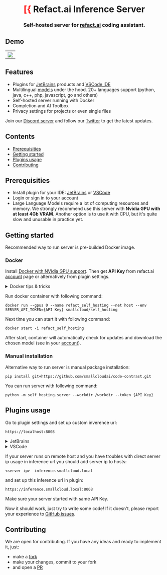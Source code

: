 <div align="center">

# <font color="red">[{</font> Refact.ai Inference Server
### Self-hosted server for [refact.ai](https://www.refact.ai) coding assistant.

</div>

## Demo

<table align="center">
<tr>
<th><img src="https://plugins.jetbrains.com/files/20647/screenshot_277b57c5-2104-4ca8-9efc-1a63b8cb330f" align="center"/></th>
</tr>
</table>

## Features
* Plugins for [JetBrains](https://plugins.jetbrains.com/plugin/20647-refact-ai) products and
  [VSCode IDE](https://marketplace.visualstudio.com/items?itemName=smallcloud.codify)
* Multilingual [models](https://huggingface.co/smallcloudai) under the hood. 20+ languages support
  (python, java, c++, php, javascript, go and others)
* Self-hosted server running with Docker
* Completion and AI Toolbox
* Privacy settings for projects or even single files

Join our [Discord server](https://www.smallcloud.ai/discord) and follow our
[Twitter](https://twitter.com/refact_ai) to get the latest updates.

## Contents
* [Prerequisities](#prerequisities)
* [Getting started](#getting-started)
* [Plugins usage](#plugins-usage)
* [Contributing](#contributing)

## Prerequisities
- Install plugin for your IDE: [JetBrains](https://plugins.jetbrains.com/plugin/20647-refact-ai) or
  [VSCode](https://marketplace.visualstudio.com/items?itemName=smallcloud.codify)
- Login or sign in to your account
- Large Language Models require a lot of computing resources and memory.
  We strongly recommend use this server with **Nvidia GPU with at least 4Gb VRAM**.
  Another option is to use it with CPU, but it's quite slow and unusable in practice yet.

## Getting started

Recommended way to run server is pre-builded Docker image.

### Docker
Install [Docker with NVidia GPU support](https://docs.nvidia.com/datacenter/cloud-native/container-toolkit/install-guide.html#docker).
Then get **API Key** from refact.ai [account](https://codify.smallcloud.ai/account) page or alternatively from plugin settings.

<details><summary>Docker tips & tricks</summary>

Add your yourself to docker group to run docker without sudo (works for Linux):
```commandline
sudo usermod -aG docker {your user}
```
List all containers
```commandline
docker ps -a
```
Create a new container
```commandline
docker run
```
Start and stop existing containers, but it doesn't remove them
```commandline
docker start
docker stop
```
Remove a container and all its data
```commandline
docker rm
```
Model weights are saved inside the container. If you remove the container, it will
download the weights again.
</details>

Run docker container with following command:
```commandline
docker run --gpus 0 --name refact_self_hosting --net host --env SERVER_API_TOKEN={API Key} smallcloud/self_hosting
```
Next time you can start it with following command:
```commandline
docker start -i refact_self_hosting
```
After start, container will automatically check for updates and download the chosen model
(see in your [account](https://codify.smallcloud.ai/account)).

### Manual installation

Alternative way to run server is manual package installation:
```commandline
pip install git+https://github.com/smallcloudai/code-contrast.git
```
You can run server with following command:
```commandline
python -m self_hosting.server --workdir /workdir --token {API Key}
```

## Plugins usage

Go to plugin settings and set up custom inverence url:
```commandline
https://localhost:8008
```
<details><summary>JetBrains</summary>
Settings > Tools > Refact.ai > Advanced > Inference URL
</details>
<details><summary>VSCode</summary>
Extensions > Refact.ai Assistant > Settings > Infurl
</details>

If your server runs on remote host and you have troubles with direct server ip usage 
in inference url you should add server ip to hosts: 
```commandline
<server ip>  inference.smallcloud.local
```
and set up this inference url in plugin:
```commandline
https://inference.smallcloud.local:8008
```

Make sure your server started with same API Key.

Now it should work, just try to write some code! If it doesn't, please report your experience to
[GitHub issues](https://github.com/smallcloudai/code-contrast/issues).

## Contributing

We are open for contributing. If you have any ideas and ready to implement it, just:
- make a [fork](https://github.com/smallcloudai/code-contrast/fork)
- make your changes, commit to your fork
- and open a [PR](https://github.com/smallcloudai/code-contrast/fork)

